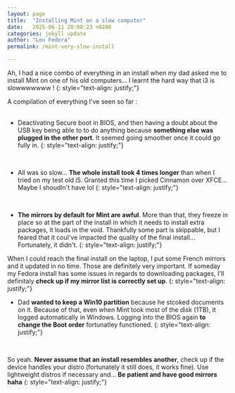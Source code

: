 ```yaml
---
layout: page
title:  "Installing Mint on a slow computer"
date:   2025-06-11 20:00:23 +0200
categories: jekyll update
author: "Lou Fedora"
permalink: /mint-very-slow-install

---
```


Ah, I had a nice combo of everything in an install when my dad asked me to install Mint on one of his old computers... I learnt the hard way that i3 is slowwwwwww !
{: style="text-align: justify;"}
<br/>

A compilation of everything I've seen so far :
<br/>
<br/>
- Deactivating Secure boot in BIOS, and then having a doubt about the USB key being able to to do anything because **something else was plugged in the other port**. It seemed going smoother once it could go fully in.
{: style="text-align: justify;"}
<br/>

- All was  so slow... **The whole install took 4 times longer** than when I tried on my test old i5. Granted this time I picked Cinnamon over XFCE... Maybe I shoudln't have lol
{: style="text-align: justify;"}
<br/>

- **The mirrors by default for Mint are awful**. More than that, they freeze in place so at the part of the install in which it needs to install extra packages, it loads in the void. Thankfully some part is skippable, but I feared that it coul've impacted the quality of the final install... Fortunately, it didn't. 
{: style="text-align: justify;"}
  
When I could reach the final install on the laptop, I put some French mirrors and it updated in no time. Those are definitely very important. If someday my Fedora install has some issues in regards to downloading packages, I'll definitaly **check up if my mirror list is correctly set up**.
{: style="text-align: justify;"}
 <br/>

- Dad **wanted to keep a Win10 partition** because he stcoked documents on it. Because of that, even when Mint took most of the disk (1TB), it logged automatically in Windows. Logging into the BIOS again **to change the Boot order** fortunatley functioned.
{: style="text-align: justify;"}
<br/>
  
So yeah. **Never assume that an install resembles another**, check up if the device handles your distro (fortunately it still does, it works fine). Use lightweight distros if necessary and... **Be patient and have good mirrors haha**
{: style="text-align: justify;"}
